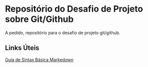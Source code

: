 # Repositório do Desafio de Projeto sobre Git/Github
A pedido, repositório para o desafio de projeto git/github.

## Links Úteis
[Guia de Sintax Básica Markedown](https://www.markdownguide.org/)
